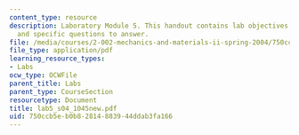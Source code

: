 ```yaml
---
content_type: resource
description: Laboratory Module 5. This handout contains lab objectives, notes, tasks,
  and specific questions to answer.
file: /media/courses/2-002-mechanics-and-materials-ii-spring-2004/750ccb5eb0b82814883944ddab3fa166_lab5_s04_1045new.pdf
file_type: application/pdf
learning_resource_types:
- Labs
ocw_type: OCWFile
parent_title: Labs
parent_type: CourseSection
resourcetype: Document
title: lab5_s04_1045new.pdf
uid: 750ccb5e-b0b8-2814-8839-44ddab3fa166
---
```

